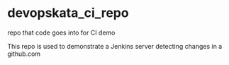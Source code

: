 # devopskata_ci_repo
repo that code goes into for CI demo

This repo is used to demonstrate a Jenkins server detecting changes in a github.com
